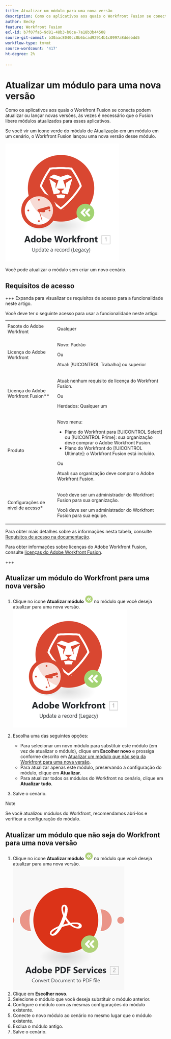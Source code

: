 ```yaml
---
title: Atualizar um módulo para uma nova versão
description: Como os aplicativos aos quais o Workfront Fusion se conecta podem atualizar ou lançar uma nova versão, às vezes é necessário que o Fusion libere módulos atualizados para esses aplicativos.
author: Becky
feature: Workfront Fusion
exl-id: b7f07fa5-9d81-48b3-b0ce-7a18b3b44508
source-git-commit: b30aac8040cc0b6bcad92914b1c0997a8ddebdd5
workflow-type: tm+mt
source-wordcount: '417'
ht-degree: 2%

---
```


# Atualizar um módulo para uma nova versão

Como os aplicativos aos quais o Workfront Fusion se conecta podem atualizar ou lançar novas versões, às vezes é necessário que o Fusion libere módulos atualizados para esses aplicativos.

Se você vir um ícone verde do módulo de Atualização em um módulo em um cenário, o Workfront Fusion lançou uma nova versão desse módulo.

![Ícone Atualizar](assets/update-indicator-workfront.png)

Você pode atualizar o módulo sem criar um novo cenário.

## Requisitos de acesso

+++ Expanda para visualizar os requisitos de acesso para a funcionalidade neste artigo.

Você deve ter o seguinte acesso para usar a funcionalidade neste artigo:

<table style="table-layout:auto">
 <col> 
 <col> 
 <tbody> 
  <tr> 
   <td role="rowheader">Pacote do Adobe Workfront</td> 
   <td> <p>Qualquer</p> </td> 
  </tr> 
  <tr data-mc-conditions=""> 
   <td role="rowheader">Licença do Adobe Workfront</td> 
   <td> <p>Novo: Padrão</p><p>Ou</p><p>Atual: [!UICONTROL Trabalho] ou superior</p> </td> 
  </tr> 
  <tr> 
   <td role="rowheader">Licença do Adobe Workfront Fusion**</td> 
   <td>
   <p>Atual: nenhum requisito de licença do Workfront Fusion.</p>
   <p>Ou</p>
   <p>Herdados: Qualquer um </p>
   </td> 
  </tr> 
  <tr> 
   <td role="rowheader">Produto</td> 
   <td>
   <p>Novo menu:</p> <ul><li>Plano do Workfront para [!UICONTROL Select] ou [!UICONTROL Prime]: sua organização deve comprar o Adobe Workfront Fusion.</li><li>Plano do Workfront do [!UICONTROL Ultimate]: o Workfront Fusion está incluído.</li></ul>
   <p>Ou</p>
   <p>Atual: sua organização deve comprar o Adobe Workfront Fusion.</p>
   </td> 
  </tr>
  <tr data-mc-conditions=""> 
   <td role="rowheader">Configurações de nível de acesso*</td> 
   <td> 
     <p>Você deve ser um administrador do Workfront Fusion para sua organização.</p>
     <p>Você deve ser um administrador do Workfront Fusion para sua equipe.</p>
   </td> 
  </tr> 
   </td> 
  </tr> 
 </tbody> 
</table>

Para obter mais detalhes sobre as informações nesta tabela, consulte [Requisitos de acesso na documentação](/help/workfront-fusion/references/licenses-and-roles/access-level-requirements-in-documentation.md).

Para obter informações sobre licenças do Adobe Workfront Fusion, consulte [licenças do Adobe Workfront Fusion](/help/workfront-fusion/set-up-and-manage-workfront-fusion/licensing-operations-overview/license-automation-vs-integration.md).

+++

## Atualizar um módulo do Workfront para uma nova versão

1. Clique no ícone **Atualizar módulo** ![Atualizar ícone](assets/upgrade-icon.png) no módulo que você deseja atualizar para uma nova versão.
   ![Ícone Atualizar](assets/update-indicator-workfront.png)
1. Escolha uma das seguintes opções:

   * Para selecionar um novo módulo para substituir este módulo (em vez de atualizar o módulo), clique em **Escolher novo** e prossiga conforme descrito em [Atualizar um módulo que não seja da Workfront para uma nova versão](#upgrade-a-non-workfront-module-to-a-new-version).
   * Para atualizar apenas este módulo, preservando a configuração do módulo, clique em **Atualizar**.
   * Para atualizar todos os módulos do Workfront no cenário, clique em **Atualizar tudo**.

1. Salve o cenário.

>[!NOTE]
>
>Se você atualizou módulos do Workfront, recomendamos abri-los e verificar a configuração do módulo.

## Atualizar um módulo que não seja do Workfront para uma nova versão

1. Clique no ícone **Atualizar módulo** ![Atualizar ícone](assets/upgrade-icon.png) no módulo que você deseja atualizar para uma nova versão.
   ![Ícone Atualizar](assets/update-indicator.png)
1. Clique em **Escolher novo**.
1. Selecione o módulo que você deseja substituir o módulo anterior.
1. Configure o módulo com as mesmas configurações do módulo existente.
1. Conecte o novo módulo ao cenário no mesmo lugar que o módulo existente.
1. Exclua o módulo antigo.
1. Salve o cenário.
